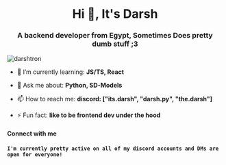 <h1 align="center">Hi 👋, It's Darsh</h1>
<h3 align="center">A backend developer from Egypt, Sometimes Does pretty dumb stuff ;3</h3>

<p align="left"> <img src="https://komarev.com/ghpvc/?username=darshtron&label=Profile%20views&color=0e75b6&style=flat" alt="darshtron" /> </p>

- 🌱 I’m currently learning: **JS/TS, React**

- 💬 Ask me about: **Python, SD-Models**

- 📫 How to reach me: **discord: ["its.darsh", "darsh.py", "the.darsh"]**

- ⚡ Fun fact: **like to be frontend dev under the hood**

<h4 align="left">Connect with me<h4>

```
I'm currently pretty active on all of my discord accounts and DMs are open for everyone!
```

